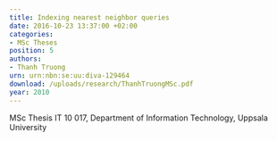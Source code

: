 ```yaml
---
title: Indexing nearest neighbor queries
date: 2016-10-23 13:37:00 +02:00
categories:
- MSc Theses
position: 5
authors:
- Thanh Truong
urn: urn:nbn:se:uu:diva-129464
download: /uploads/research/ThanhTruongMSc.pdf
year: 2010
---
```


MSc Thesis IT 10 017, Department of Information Technology, Uppsala University
